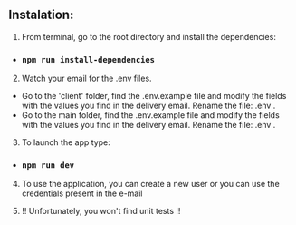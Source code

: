 ## Instalation:

1. From terminal, go to the root directory and install the dependencies:
 - ### `npm run install-dependencies`

2. Watch your email for the .env files.
  - Go to the 'client' folder, find the .env.example file and modify the fields
  with the values you find in the delivery email. Rename the file: .env .
  - Go to the main folder, find the .env.example file and modify the fields with
  the values you find in the delivery email. Rename the file: .env .

3. To launch the app type:
 - ### `npm run dev`

4. To use the application, you can create a new user or you can use the credentials present in the e-mail

5. !! Unfortunately, you won't find unit tests !!
